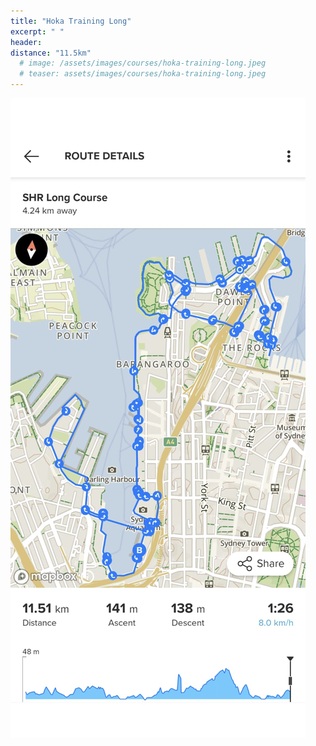 ```yaml
---
title: "Hoka Training Long"
excerpt: " "
header:
distance: "11.5km"
  # image: /assets/images/courses/hoka-training-long.jpeg
  # teaser: assets/images/courses/hoka-training-long.jpeg
---
```


<img src="/assets/images/courses/hoka-training-long.jpeg">

<!-- <div class="strava-embed-placeholder" data-embed-type="route" data-embed-id="3179241070536972902" data-full-width="true" data-style="standard"></div><script src="https://strava-embeds.com/embed.js"></script> -->

<!-- <a href="\assets\gpx_files\blackwattle-bay.gpx">GPX File</a> -->
